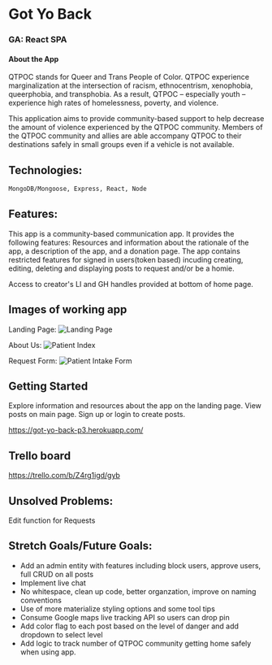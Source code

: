 # Got Yo Back 
### GA: React SPA 

#### About the App
QTPOC stands for Queer and Trans People of Color. QTPOC experience marginalization at the intersection of racism, ethnocentrism, xenophobia, queerphobia, and transphobia. As a result, QTPOC – especially youth – experience high rates of homelessness, poverty, and violence. 

This application aims to provide community-based support to help decrease the amount of violence experienced by the QTPOC community. Members of the QTPOC community and allies are able accompany QTPOC to their destinations safely in small groups even if a vehicle is not available.

## Technologies: 

```bash
MongoDB/Mongoose, Express, React, Node
```

## Features: 

This app is a community-based communication app. It provides the following features:
Resources and information about the rationale of the app, a description of the app, and a donation page.
The app contains restricted features for signed in users(token based) incuding creating, editing, deleting and displaying posts to request and/or be a homie. 

Access to creator's LI and GH handles provided at bottom of home page. 

## Images of working app

Landing Page:
![Landing Page](public/images/1.png)

About Us:
![Patient Index](public/images/2.png)

Request Form:
![Patient Intake Form](public/images/3.png)

## Getting Started
Explore information and resources about the app on the landing page.
View posts on main page.
Sign up or login to create posts. 

https://got-yo-back-p3.herokuapp.com/

## Trello board
https://trello.com/b/Z4rg1igd/gyb

## Unsolved Problems: 
Edit function for Requests

## Stretch Goals/Future Goals:
* Add an admin entity with features including block users, approve users, full CRUD on all posts
* Implement live chat 
* No whitespace, clean up code, better organzation, improve on naming conventions
* Use of more materialize styling options and some tool tips
* Consume Google maps live tracking API so users can drop pin
* Add color flag to each post based on the level of danger and add dropdown to select level
* Add logic to track number of QTPOC community getting home safely when using app. 

